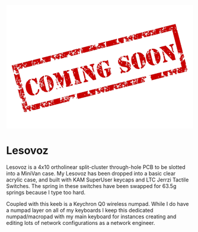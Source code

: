 ![keyboards preview](/images/comingsoon.png)

# Lesovoz

Lesovoz is a 4x10 ortholinear split-cluster through-hole PCB to be slotted into a MiniVan case. My Lesovoz has been dropped into a basic clear acrylic case, and built with KAM SuperUser keycaps and LTC Jerrzi Tactile Switches. The spring in these switches have been swapped for 63.5g springs because I type too hard.

Coupled with this keeb is a Keychron Q0 wireless numpad. While I do have a numpad layer on all of my keyboards I keep this dedicated numpad/macropad with my main keyboard for instances creating and editing lots of network configurations as a network engineer.